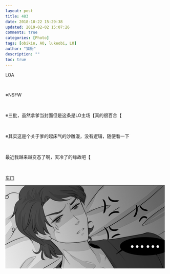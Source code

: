 ```yaml
---
layout: post
title: 483
date: 2018-10-22 15:29:38
updated: 2019-02-02 15:07:26
comments: true
categories: [Photo]
tags: [obikin, AO, lukeobi, LO]
author: "猫厨"
description: ""
toc: true
---
```


<p>LOA</p> 
<p>&nbsp;<br /></p> 
<p>※NSFW</p> 
<p>&nbsp;<br /></p> 
<p>※三批，虽然拿爹当封面但是这条是LO主场【真的很百合【</p> 
<p>&nbsp;<br /></p> 
<p>※其实这是个关于爹的起床气的沙雕漫，没有逻辑，随便看一下</p> 
<p>&nbsp;<br /></p> 
<p>最近我越来越变态了啊，天冷了的缘故吧【</p> 
<p>&nbsp;<br /></p> 
<p><a rel="nofollow" href="https://images-wixmp-ed30a86b8c4ca887773594c2.wixmp.com/intermediary/f/d97cf4c4-1f95-4c79-9e66-10b31d5fac97/dcyorgb-f6e962b9-ad1c-46c5-929f-57469cebc4cf.jpg" target="_blank"  >车门</a></p>

![](https://raw.githubusercontent.com/alicewish/meowchain247/master/img_cVZNdzJtQk9JV2RoWkE0UWdBYkxnUVBPT2w2eExydDV5bDFvN2wyUWpPR2QyazU4cDVqQzlRPT0.png)